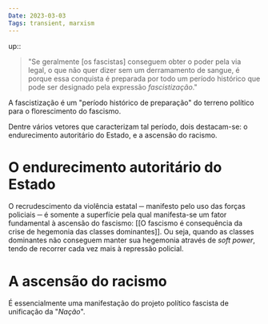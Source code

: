 ```yaml
---
Date: 2023-03-03
Tags: transient, marxism
---
```

up:: 

> "Se geralmente [os fascistas] conseguem obter o poder pela via legal, o que não quer dizer sem um derramamento de sangue, é porque essa conquista é preparada por todo um período histórico que pode ser designado pela expressão *fascistização*."

A fascistização é um "período histórico de preparação" do terreno político para o florescimento do fascismo.

Dentre vários vetores que caracterizam tal período, dois destacam-se: o endurecimento autoritário do Estado, e a ascensão do racismo.

# O endurecimento autoritário do Estado
O recrudescimento da violência estatal ─ manifesto pelo uso das forças policiais ─ é somente a superfície pela qual manifesta-se um fator fundamental à ascensão do fascismo: [[O fascismo é consequência da crise de hegemonia das classes dominantes]]. Ou seja, quando as classes dominantes não conseguem manter sua hegemonia através de *soft power*, tendo de recorrer cada vez mais à repressão policial.

# A ascensão do racismo
É essencialmente uma manifestação do projeto político fascista de unificação da "*Nação*".


